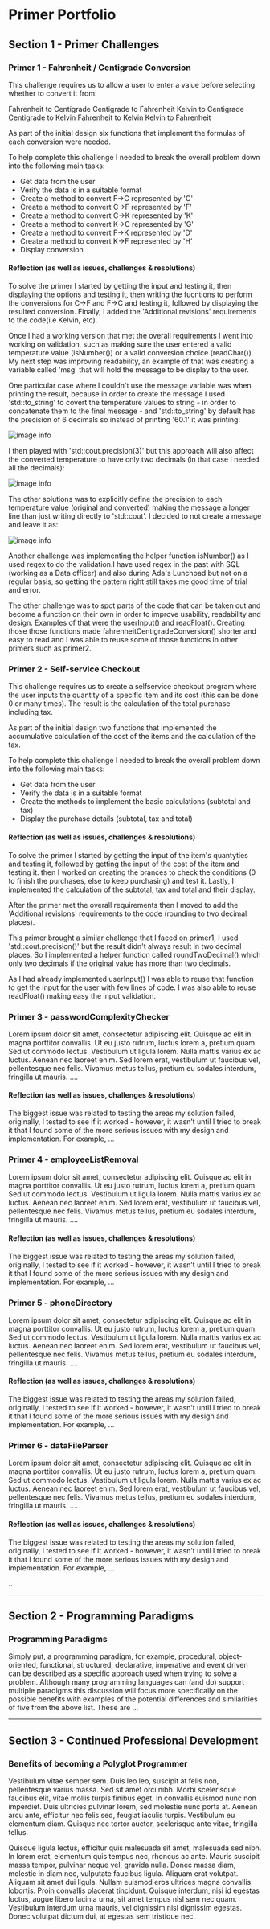 # Primer Portfolio

## Section 1 - Primer Challenges
### Primer 1 - Fahrenheit / Centigrade Conversion
This challenge requires us to allow a user to enter a value before selecting whether to convert it from:

Fahrenheit to Centigrade
Centigrade to Fahrenheit
Kelvin to Centigrade
Centigrade to Kelvin
Fahrenheit to Kelvin
Kelvin to Fahrenheit

As part of the initial design six functions that implement the formulas of each conversion were needed.
 

To help complete this challenge I needed to break the overall problem down into the following main tasks: 
* Get data from the user
* Verify the data is in a suitable format
* Create a method to convert F->C represented by 'C'
* Create a method to convert C->F represented by 'F'
* Create a method to convert C->K represented by 'K'
* Create a method to convert K->C represented by 'G'
* Create a method to convert F->K represented by 'D'
* Create a method to convert K->F represented by 'H'
* Display conversion

 
#### Reflection (as well as issues, challenges & resolutions)
To solve the primer I started by getting the input and testing it, then displaying the options and testing it, then writing the fucntions to perform the conversions for C->F and F->C and testing it, followed by displaying the resulted conversion. Finally, I added the 'Additional revisions' requirements to the code(i.e Kelvin, etc).

Once I had a working version that met the overall requirements I went into working on validation, such as making sure the user entered a valid temperature value (isNumber()) or a valid conversion choice (readChar()). My next step was improving readability, an example of that was creating a variable called 'msg' that will hold the message to be display to the user. 

One particular case where I couldn't use the message variable was when printing the result, because in order to create the message I used 'std::to_string' to covert the temperature values to string - in order to concatenate them to the final message - and 'std::to_string' by default has the precision of 6 decimals so instead of printing '60.1' it was printing:

![image info](./screenshots/Primer1_DisplayToString.png)

I then played with  'std::cout.precision(3)' but this approach will also affect the converted temperature to have only two decimals (in that case I needed all the decimals):

![image info](./screenshots/Primer1_DisplayPrecision.png)

The other solutions was to explicitly define the precision to each temperature value (original and converted) making the message a longer line than just writing directly to 'std::cout'. I decided to not create a message and leave it as:

![image info](./screenshots/Primer1_DisplayConversion.png)

Another challenge was implementing the helper function isNumber() as I used regex to do the validation.I have used regex in the past with SQL (working as a Data officer) and also during Ada's Lunchpad but not on a regular basis, so getting the pattern right still takes me good time of trial and error.

The other challenge was to spot parts of the code that can be taken out and become a function on their own in order to improve usability, readability and design. Examples of that were the userInput() and readFloat(). Creating those those functions made fahrenheitCentigradeConversion() shorter and easy to read and I was able to reuse some of those functions in other primers such as primer2.

### Primer 2 - Self-service Checkout
This challenge requires us to create a selfservice checkout program where the user inputs the quantity of a specific item and its cost (this can be done 0 or many times). The result is the calculation of the total purchase including tax.

As part of the initial design two functions that implemented the accumulative calculation of the cost of the items and the calculation of the tax.

To help complete this challenge I needed to break the overall problem down into the following main tasks: 
* Get data from the user
* Verify the data is in a suitable format
* Create the methods to implement the basic calculations (subtotal and tax)
* Display the purchase details (subtotal, tax and total)

#### Reflection (as well as issues, challenges & resolutions)
To solve the primer I started by getting the input of the item's quantyties and testing it, followed by getting the input of the cost of the item and testing it. then I worked on creating the brances to check the conditions (0 to finish the purchases, else to keep purchasing) and test it. Lastly, I implemented the calculation of the subtotal, tax and total and their display.

After the primer met the overall requirements then I moved to add the 'Additional revisions' requirements to the code (rounding to two decimal places). 

This primer brought a similar challenge that I faced on primer1, I used 'std::cout.precision()' but the result didn't always result in two decimal places. So I implemented a helper function called roundTwoDecimal() which only two decimals if the original value has more than two decimals.

As I had already implemented userInput() I was able to reuse that function to get the input for the user with few lines of code. I was also able to reuse readFloat() making easy the input validation.

### Primer 3 - passwordComplexityChecker
Lorem ipsum dolor sit amet, consectetur adipiscing elit. Quisque ac elit in magna porttitor convallis. Ut eu justo rutrum, luctus lorem a, pretium quam. Sed ut commodo lectus. Vestibulum ut ligula lorem. Nulla mattis varius ex ac luctus. Aenean nec laoreet enim. Sed lorem erat, vestibulum ut faucibus vel, pellentesque nec felis. Vivamus metus tellus, pretium eu sodales interdum, fringilla ut mauris. ....

#### Reflection (as well as issues, challenges & resolutions)
The biggest issue was related to testing the areas my solution failed, originally, I tested to see if it worked - however, it wasn’t until I tried to break it that I found some of the more serious issues with my design and implementation.  For example, ...

### Primer 4 - employeeListRemoval
Lorem ipsum dolor sit amet, consectetur adipiscing elit. Quisque ac elit in magna porttitor convallis. Ut eu justo rutrum, luctus lorem a, pretium quam. Sed ut commodo lectus. Vestibulum ut ligula lorem. Nulla mattis varius ex ac luctus. Aenean nec laoreet enim. Sed lorem erat, vestibulum ut faucibus vel, pellentesque nec felis. Vivamus metus tellus, pretium eu sodales interdum, fringilla ut mauris. ....

#### Reflection (as well as issues, challenges & resolutions)
The biggest issue was related to testing the areas my solution failed, originally, I tested to see if it worked - however, it wasn’t until I tried to break it that I found some of the more serious issues with my design and implementation.  For example, ...

### Primer 5 - phoneDirectory
Lorem ipsum dolor sit amet, consectetur adipiscing elit. Quisque ac elit in magna porttitor convallis. Ut eu justo rutrum, luctus lorem a, pretium quam. Sed ut commodo lectus. Vestibulum ut ligula lorem. Nulla mattis varius ex ac luctus. Aenean nec laoreet enim. Sed lorem erat, vestibulum ut faucibus vel, pellentesque nec felis. Vivamus metus tellus, pretium eu sodales interdum, fringilla ut mauris. ....

#### Reflection (as well as issues, challenges & resolutions)
The biggest issue was related to testing the areas my solution failed, originally, I tested to see if it worked - however, it wasn’t until I tried to break it that I found some of the more serious issues with my design and implementation.  For example, ...

### Primer 6 - dataFileParser
Lorem ipsum dolor sit amet, consectetur adipiscing elit. Quisque ac elit in magna porttitor convallis. Ut eu justo rutrum, luctus lorem a, pretium quam. Sed ut commodo lectus. Vestibulum ut ligula lorem. Nulla mattis varius ex ac luctus. Aenean nec laoreet enim. Sed lorem erat, vestibulum ut faucibus vel, pellentesque nec felis. Vivamus metus tellus, pretium eu sodales interdum, fringilla ut mauris. ....

#### Reflection (as well as issues, challenges & resolutions)
The biggest issue was related to testing the areas my solution failed, originally, I tested to see if it worked - however, it wasn’t until I tried to break it that I found some of the more serious issues with my design and implementation.  For example, ...

..  

---
## Section 2 - Programming Paradigms
### Programming Paradigms
Simply put, a programming paradigm, for example, procedural, object-oriented, functional, structured, declarative, imperative and event driven can be described as a specific approach used when trying to solve a problem.  Although many programming languages can (and do) support multiple paradigms this discussion will focus more specifically on the possible benefits with examples of the potential differences and similarities of five from the above list. These are ...

---
## Section 3 - Continued Professional Development
### Benefits of becoming a Polyglot Programmer
Vestibulum vitae semper sem. Duis leo leo, suscipit at felis non, pellentesque varius massa. Sed sit amet orci nibh. Morbi scelerisque faucibus elit, vitae mollis turpis finibus eget. In convallis euismod nunc non imperdiet. Duis ultricies pulvinar lorem, sed molestie nunc porta at. Aenean arcu ante, efficitur nec felis sed, feugiat iaculis turpis. Vestibulum eu elementum diam. Quisque nec tortor auctor, scelerisque ante vitae, fringilla tellus.

Quisque ligula lectus, efficitur quis malesuada sit amet, malesuada sed nibh. In lorem erat, elementum quis tempus nec, rhoncus ac ante. Mauris suscipit massa tempor, pulvinar neque vel, gravida nulla. Donec massa diam, molestie in diam nec, vulputate faucibus ligula. Aliquam erat volutpat. Aliquam sit amet dui ligula. Nullam euismod eros ultrices magna convallis lobortis. Proin convallis placerat tincidunt. Quisque interdum, nisi id egestas luctus, augue libero lacinia urna, sit amet tempus nisl sem nec quam. Vestibulum interdum urna mauris, vel dignissim nisi dignissim egestas. Donec volutpat dictum dui, at egestas sem tristique nec.
